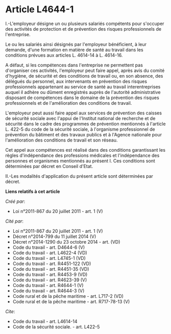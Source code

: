 # Article L4644-1

I.-L'employeur désigne un ou plusieurs salariés compétents pour s'occuper des activités de protection et de prévention des
risques professionnels de l'entreprise. 

Le ou les salariés ainsi désignés par l'employeur bénéficient, à leur demande, d'une formation en matière de santé au travail
dans les conditions prévues aux articles L. 4614-14 à L. 4614-16. 

A défaut, si les compétences dans l'entreprise ne permettent pas d'organiser ces activités, l'employeur peut faire appel,
après avis du comité d'hygiène, de sécurité et des conditions de travail ou, en son absence, des délégués du personnel, aux
intervenants en prévention des risques professionnels appartenant au service de santé au travail interentreprises auquel il
adhère ou dûment enregistrés auprès de l'autorité administrative disposant de compétences dans le domaine de la prévention
des risques professionnels et de l'amélioration des conditions de travail. 

L'employeur peut aussi faire appel aux services de prévention des caisses de sécurité sociale avec l'appui de l'Institut
national de recherche et de sécurité dans le cadre des programmes de prévention mentionnés à l'article L. 422-5 du code de la
sécurité sociale, à l'organisme professionnel de prévention du bâtiment et des travaux publics et à l'Agence nationale pour
l'amélioration des conditions de travail et son réseau. 

Cet appel aux compétences est réalisé dans des conditions garantissant les règles d'indépendance des professions médicales et
l'indépendance des personnes et organismes mentionnés au présent I. Ces conditions sont déterminées par décret en Conseil
d'Etat. 

II.-Les modalités d'application du présent article sont déterminées par décret.

**Liens relatifs à cet article**

_Créé par_:

  - Loi n°2011-867 du 20 juillet 2011 - art. 1 (V)

_Cité par_:

  - Loi n°2011-867 du 20 juillet 2011 - art. 1 (V)
  - Décret n°2014-799 du 11 juillet 2014 (V)
  - Décret n°2014-1290 du 23 octobre 2014 - art. (VD)
  - Code du travail - art. D4644-6 (V)
  - Code du travail - art. L4622-4 (VD)
  - Code du travail - art. L4745-1 (VD)
  - Code du travail - art. R4451-122 (VD)
  - Code du travail - art. R4451-35 (VD)
  - Code du travail - art. R4453-9 (VD)
  - Code du travail - art. R4623-39 (V)
  - Code du travail - art. R4644-1 (V)
  - Code du travail - art. R4644-3 (V)
  - Code rural et de la pêche maritime - art. L717-2 (VD)
  - Code rural et de la pêche maritime - art. R717-78-13 (V)

_Cite_:

  - Code du travail - art. L4614-14
  - Code de la sécurité sociale. - art. L422-5

